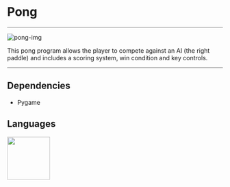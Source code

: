 # Pong
<hr style="height:1px; border:none; color: #808080; background-color: #808080;">

![pong-img](https://githubimagebucket.s3.us-east-2.amazonaws.com/pong-readme-img.png)

This pong program allows the player to compete against an AI (the right paddle) and includes a scoring system, win condition and key controls.
<hr style="height:1px; border:none; color: #808080; background-color: #808080;">

## Dependencies

<ul>
<li>Pygame</li>
</ul>


## Languages

<img src="https://githubimagebucket.s3.us-east-2.amazonaws.com/4375050_logo_python_icon.png" width="100" height="100" />
